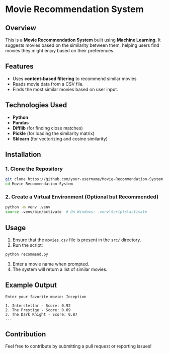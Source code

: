 # Movie Recommendation System

## Overview
This is a **Movie Recommendation System** built using **Machine Learning**. It suggests movies based on the similarity between them, helping users find movies they might enjoy based on their preferences.

## Features
- Uses **content-based filtering** to recommend similar movies.
- Reads movie data from a CSV file.
- Finds the most similar movies based on user input.

## Technologies Used
- **Python**
- **Pandas**
- **Difflib** (for finding close matches)
- **Pickle** (for loading the similarity matrix)
- **Sklearn** (for vectorizing and cosine similarity)

## Installation
### 1. Clone the Repository
```sh
git clone https://github.com/your-username/Movie-Recommendation-System.git
cd Movie-Recommendation-System
```

### 2. Create a Virtual Environment (Optional but Recommended)
```sh
python -m venv .venv
source .venv/bin/activate  # On Windows: .venv\Scripts\activate
```

## Usage
1. Ensure that the `movies.csv` file is present in the `src/` directory.
2. Run the script:
```sh
python recommend.py
```
3. Enter a movie name when prompted.
4. The system will return a list of similar movies.


## Example Output
```
Enter your favorite movie: Inception

1. Interstellar - Score: 0.92
2. The Prestige - Score: 0.89
3. The Dark Knight - Score: 0.87
...
```

## Contribution
Feel free to contribute by submitting a pull request or reporting issues!


